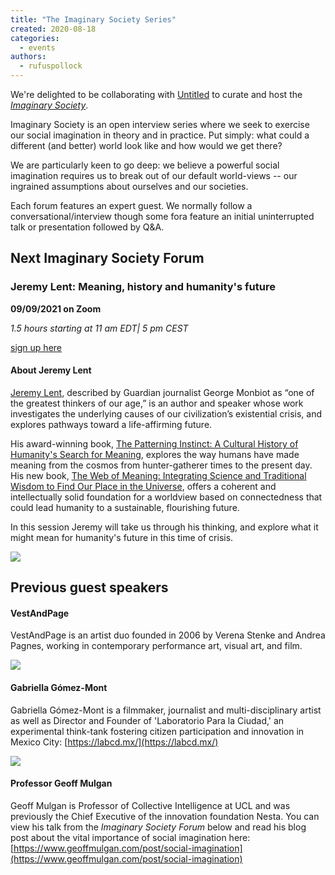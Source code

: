 ```yaml
---
title: "The Imaginary Society Series"
created: 2020-08-18
categories: 
  - events
authors: 
  - rufuspollock
---
```


We're delighted to be collaborating with [Untitled](https://untitled.community/) to curate and host the _[Imaginary Society](https://untitled.community/events/imaginary-society/)_.

Imaginary Society is an open interview series where we seek to exercise our social imagination in theory and in practice. Put simply: what could a different (and better) world look like and how would we get there?

We are particularly keen to go deep: we believe a powerful social imagination requires us to break out of our default world-views -- our ingrained assumptions about ourselves and our societies.

Each forum features an expert guest. We normally follow a conversational/interview though some fora feature an initial uninterrupted talk or presentation followed by Q&A.

## **Next Imaginary Society Forum**

### **Jeremy Lent: Meaning, history and humanity's future**

**09/09/2021 on Zoom**

_1.5 hours starting at 11 am EDT| 5 pm CEST_ 

[sign up here](https://forms.gle/ujRVanLxBuMUKWZf9)

#### About Jeremy Lent

[Jeremy Lent](https://www.jeremylent.com/), described by Guardian journalist George Monbiot as “one of the greatest thinkers of our age,” is an author and speaker whose work investigates the underlying causes of our civilization’s existential crisis, and explores pathways toward a life-affirming future.

His award-winning book, [The Patterning Instinct: A Cultural History of Humanity's Search for Meaning](https://www.jeremylent.com/the-patterning-instinct.html), explores the way humans have made meaning from the cosmos from hunter-gatherer times to the present day. His new book, [The Web of Meaning: Integrating Science and Traditional Wisdom to Find Our Place in the Universe](https://www.jeremylent.com/the-web-of-meaning.html), offers a coherent and intellectually solid foundation for a worldview based on connectedness that could lead humanity to a sustainable, flourishing future.

In this session Jeremy will take us through his thinking, and explore what it might mean for humanity's future in this time of crisis.

![](/assets/images/Jeremylent.jpg)

## **Previous guest speakers**

#### VestAndPage

VestAndPage is an artist duo founded in 2006 by Verena Stenke and Andrea Pagnes, working in contemporary performance art, visual art, and film.

![](/assets/images/VestAndPage-courtesy-of-the-artist-photo-credit_Kayhan-Kaygusuz-495x400.jpg)

#### Gabriella Gómez-Mont

Gabriella Gómez-Mont is a filmmaker, journalist and multi-disciplinary artist as well as Director and Founder of 'Laboratorio Para la Ciudad,' an experimental think-tank fostering citizen participation and innovation in Mexico City: [https://labcd.mx/](https://labcd.mx/)

![](/assets/images/GabriellaGomezMont-495x400.jpg)

#### Professor Geoff Mulgan

Geoff Mulgan is Professor of Collective Intelligence at UCL and was previously the Chief Executive of the innovation foundation Nesta. You can view his talk from the _Imaginary Society_ _Forum_ below and read his blog post about the vital importance of social imagination here: [https://www.geoffmulgan.com/post/social-imagination](https://www.geoffmulgan.com/post/social-imagination)
